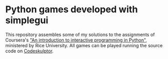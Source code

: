 # Python games developed with simplegui
This repository assembles some of my solutions to the assignments of Coursera's ["An introduction to interactive programming in Python"](https://www.coursera.org/learn/interactive-python-1), ministered by Rice University. All games can be played running the source code on [Codeskulptor](https://codeskulptor.org).
